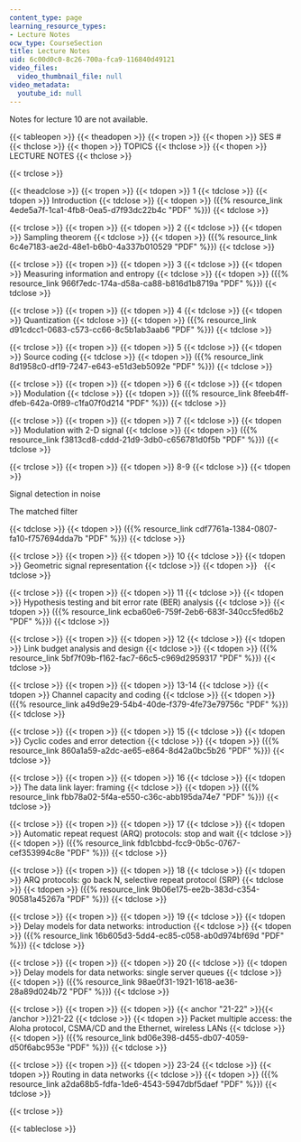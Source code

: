 ```yaml
---
content_type: page
learning_resource_types:
- Lecture Notes
ocw_type: CourseSection
title: Lecture Notes
uid: 6c00d0c0-8c26-700a-fca9-116840d49121
video_files:
  video_thumbnail_file: null
video_metadata:
  youtube_id: null
---
```


Notes for lecture 10 are not available.

{{< tableopen >}}
{{< theadopen >}}
{{< tropen >}}
{{< thopen >}}
SES #
{{< thclose >}}
{{< thopen >}}
TOPICS
{{< thclose >}}
{{< thopen >}}
LECTURE NOTES
{{< thclose >}}

{{< trclose >}}

{{< theadclose >}}
{{< tropen >}}
{{< tdopen >}}
1
{{< tdclose >}}
{{< tdopen >}}
Introduction
{{< tdclose >}}
{{< tdopen >}}
({{% resource_link 4ede5a7f-1ca1-4fb8-0ea5-d7f93dc22b4c "PDF" %}})
{{< tdclose >}}

{{< trclose >}}
{{< tropen >}}
{{< tdopen >}}
2
{{< tdclose >}}
{{< tdopen >}}
Sampling theorem
{{< tdclose >}}
{{< tdopen >}}
({{% resource_link 6c4e7183-ae2d-48e1-b6b0-4a337b010529 "PDF" %}})
{{< tdclose >}}

{{< trclose >}}
{{< tropen >}}
{{< tdopen >}}
3
{{< tdclose >}}
{{< tdopen >}}
Measuring information and entropy
{{< tdclose >}}
{{< tdopen >}}
({{% resource_link 966f7edc-174a-d58a-ca88-b816d1b8719a "PDF" %}})
{{< tdclose >}}

{{< trclose >}}
{{< tropen >}}
{{< tdopen >}}
4
{{< tdclose >}}
{{< tdopen >}}
Quantization
{{< tdclose >}}
{{< tdopen >}}
({{% resource_link d91cdcc1-0683-c573-cc66-8c5b1ab3aab6 "PDF" %}})
{{< tdclose >}}

{{< trclose >}}
{{< tropen >}}
{{< tdopen >}}
5
{{< tdclose >}}
{{< tdopen >}}
Source coding
{{< tdclose >}}
{{< tdopen >}}
({{% resource_link 8d1958c0-df19-7247-e643-e51d3eb5092e "PDF" %}})
{{< tdclose >}}

{{< trclose >}}
{{< tropen >}}
{{< tdopen >}}
6
{{< tdclose >}}
{{< tdopen >}}
Modulation
{{< tdclose >}}
{{< tdopen >}}
({{% resource_link 8feeb4ff-dfeb-642a-0f89-c1fa07f0d214 "PDF" %}})
{{< tdclose >}}

{{< trclose >}}
{{< tropen >}}
{{< tdopen >}}
7
{{< tdclose >}}
{{< tdopen >}}
Modulation with 2-D signal
{{< tdclose >}}
{{< tdopen >}}
({{% resource_link f3813cd8-cddd-21d9-3db0-c656781d0f5b "PDF" %}})
{{< tdclose >}}

{{< trclose >}}
{{< tropen >}}
{{< tdopen >}}
8-9
{{< tdclose >}}
{{< tdopen >}}


Signal detection in noise

The matched filter


{{< tdclose >}}
{{< tdopen >}}
({{% resource_link cdf7761a-1384-0807-fa10-f757694dda7b "PDF" %}})
{{< tdclose >}}

{{< trclose >}}
{{< tropen >}}
{{< tdopen >}}
10
{{< tdclose >}}
{{< tdopen >}}
Geometric signal representation
{{< tdclose >}}
{{< tdopen >}}
 
{{< tdclose >}}

{{< trclose >}}
{{< tropen >}}
{{< tdopen >}}
11
{{< tdclose >}}
{{< tdopen >}}
Hypothesis testing and bit error rate (BER) analysis
{{< tdclose >}}
{{< tdopen >}}
({{% resource_link ecba60e6-759f-2eb6-683f-340cc5fed6b2 "PDF" %}})
{{< tdclose >}}

{{< trclose >}}
{{< tropen >}}
{{< tdopen >}}
12
{{< tdclose >}}
{{< tdopen >}}
Link budget analysis and design
{{< tdclose >}}
{{< tdopen >}}
({{% resource_link 5bf7f09b-f162-fac7-66c5-c969d2959317 "PDF" %}})
{{< tdclose >}}

{{< trclose >}}
{{< tropen >}}
{{< tdopen >}}
13-14
{{< tdclose >}}
{{< tdopen >}}
Channel capacity and coding
{{< tdclose >}}
{{< tdopen >}}
({{% resource_link a49d9e29-54b4-40de-f379-4fe73e79756c "PDF" %}})
{{< tdclose >}}

{{< trclose >}}
{{< tropen >}}
{{< tdopen >}}
15
{{< tdclose >}}
{{< tdopen >}}
Cyclic codes and error detection
{{< tdclose >}}
{{< tdopen >}}
({{% resource_link 860a1a59-a2dc-ae65-e864-8d42a0bc5b26 "PDF" %}})
{{< tdclose >}}

{{< trclose >}}
{{< tropen >}}
{{< tdopen >}}
16
{{< tdclose >}}
{{< tdopen >}}
The data link layer: framing
{{< tdclose >}}
{{< tdopen >}}
({{% resource_link fbb78a02-5f4a-e550-c36c-abb195da74e7 "PDF" %}})
{{< tdclose >}}

{{< trclose >}}
{{< tropen >}}
{{< tdopen >}}
17
{{< tdclose >}}
{{< tdopen >}}
Automatic repeat request (ARQ) protocols: stop and wait
{{< tdclose >}}
{{< tdopen >}}
({{% resource_link fdb1cbbd-fcc9-0b5c-0767-cef353994c8e "PDF" %}})
{{< tdclose >}}

{{< trclose >}}
{{< tropen >}}
{{< tdopen >}}
18
{{< tdclose >}}
{{< tdopen >}}
ARQ protocols: go back N, selective repeat protocol (SRP)
{{< tdclose >}}
{{< tdopen >}}
({{% resource_link 9b06e175-ee2b-383d-c354-90581a45267a "PDF" %}})
{{< tdclose >}}

{{< trclose >}}
{{< tropen >}}
{{< tdopen >}}
19
{{< tdclose >}}
{{< tdopen >}}
Delay models for data networks: introduction
{{< tdclose >}}
{{< tdopen >}}
({{% resource_link 16b605d3-5dd4-ec85-c058-ab0d974bf69d "PDF" %}})
{{< tdclose >}}

{{< trclose >}}
{{< tropen >}}
{{< tdopen >}}
20
{{< tdclose >}}
{{< tdopen >}}
Delay models for data networks: single server queues
{{< tdclose >}}
{{< tdopen >}}
({{% resource_link 98ae0f31-1921-1618-ae36-28a89d024b72 "PDF" %}})
{{< tdclose >}}

{{< trclose >}}
{{< tropen >}}
{{< tdopen >}}
{{< anchor "21-22" >}}{{< /anchor >}}21-22
{{< tdclose >}}
{{< tdopen >}}
Packet multiple access: the Aloha protocol, CSMA/CD and the Ethernet, wireless LANs
{{< tdclose >}}
{{< tdopen >}}
({{% resource_link bd06e398-d455-db07-4059-d50f6abc953e "PDF" %}})
{{< tdclose >}}

{{< trclose >}}
{{< tropen >}}
{{< tdopen >}}
23-24
{{< tdclose >}}
{{< tdopen >}}
Routing in data networks
{{< tdclose >}}
{{< tdopen >}}
({{% resource_link a2da68b5-fdfa-1de6-4543-5947dbf5daef "PDF" %}})
{{< tdclose >}}

{{< trclose >}}

{{< tableclose >}}